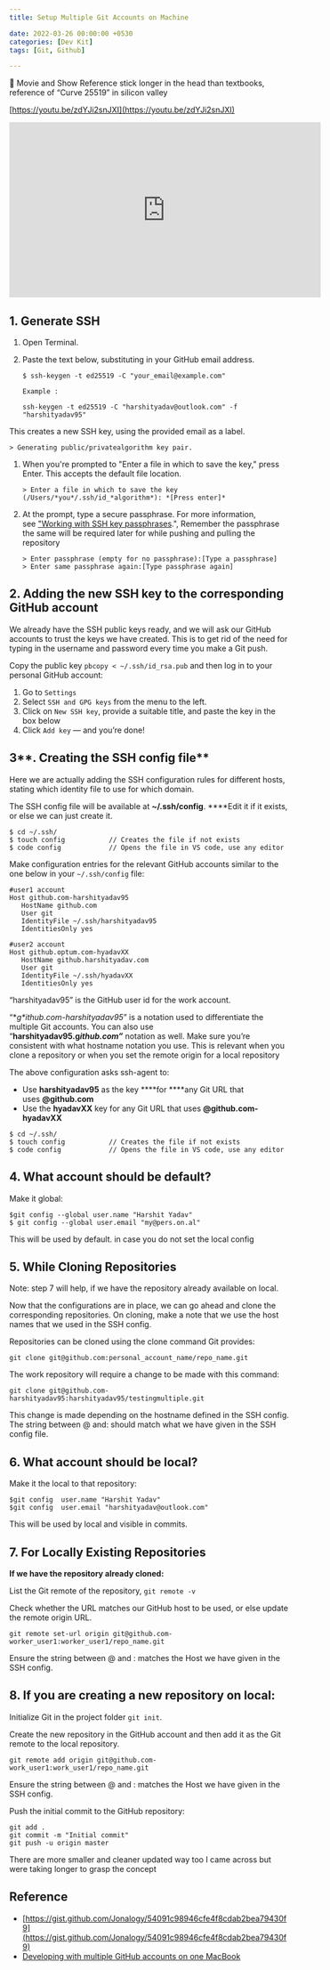 ```yaml
---
title: Setup Multiple Git Accounts on Machine

date: 2022-03-26 00:00:00 +0530
categories: [Dev Kit]
tags: [Git, Github]

---
```


😬 Movie and Show Reference stick longer in the head than textbooks, reference of “Curve 25519” in silicon valley

[https://youtu.be/zdYJi2snJXI](https://youtu.be/zdYJi2snJXI)

<iframe width="560" height="315" src="https://www.youtube.com/embed/zdYJi2snJXI" title="YouTube video player" frameborder="0" allow="accelerometer; autoplay; clipboard-write; encrypted-media; gyroscope; picture-in-picture" allowfullscreen></iframe>

## 1. Generate SSH

1. Open Terminal.

2. Paste the text below, substituting in your GitHub email address.

   ```
   $ ssh-keygen -t ed25519 -C "your_email@example.com"
   
   Example :
   
   ssh-keygen -t ed25519 -C "harshityadav@outlook.com" -f "harshityadav95"
   ```

This creates a new SSH key, using the provided email as a label.

```
> Generating public/privatealgorithm key pair.
```

1. When you're prompted to "Enter a file in which to save the key," press Enter. This accepts the default file location.

   `> Enter a file in which to save the key (/Users/*you*/.ssh/id_*algorithm*): *[Press enter]*`

2. At the prompt, type a secure passphrase. For more information, see ["Working with SSH key passphrases](https://docs.github.com/en/articles/working-with-ssh-key-passphrases).", Remember the passphrase the same will be required later for  while pushing and pulling the repository

   ```
   > Enter passphrase (empty for no passphrase):[Type a passphrase]
   > Enter same passphrase again:[Type passphrase again]
   ```

## **2. Adding the new SSH key to the corresponding GitHub account**

We already have the SSH public keys ready, and we will ask our GitHub accounts to trust the keys we have created. This is to get rid of the need for typing in the username and password every time you make a Git push.

Copy the public key `pbcopy < ~/.ssh/id_rsa.pub` and then log in to your personal GitHub account:

1. Go to `Settings`
2. Select `SSH and GPG keys` from the menu to the left.
3. Click on `New SSH key`, provide a suitable title, and paste the key in the box below
4. Click `Add key` — and you’re done!

## 3**. Creating the SSH config file**

Here we are actually adding the SSH configuration rules for different hosts, stating which identity file to use for which domain.

The SSH config file will be available at **~/.ssh/config**. ****Edit it if it exists, or else we can just create it.

```
$ cd ~/.ssh/
$ touch config           // Creates the file if not exists
$ code config            // Opens the file in VS code, use any editor
```

Make configuration entries for the relevant GitHub accounts similar to the one below in your `~/.ssh/config` file:

```
#user1 account
Host github.com-harshityadav95
   HostName github.com
   User git
   IdentityFile ~/.ssh/harshityadav95
   IdentitiesOnly yes

#user2 account
Host github.optum.com-hyadavXX
   HostName github.harshityadav.com
   User git
   IdentityFile ~/.ssh/hyadavXX
   IdentitiesOnly yes
```

“harshityadav95” is the GitHub user id for the work account.

“**g*ithub.com-*harshityadav95**” is a notation used to differentiate the multiple Git accounts. You can also use “**harshityadav95.g*ithub.com”*** notation as well. Make sure you’re consistent with what hostname notation you use. This is relevant when you clone a repository or when you set the remote origin for a local repository

The above configuration asks ssh-agent to:

- Use **harshityadav95** as the key ****for ****any Git URL that uses **@github.com**
- Use the **hyadavXX** key for any Git URL that uses **@github.com-hyadavXX**

```
$ cd ~/.ssh/
$ touch config           // Creates the file if not exists
$ code config            // Opens the file in VS code, use any editor
```

## 4. **What account should be default?**

Make it global:

```
$git config --global user.name "Harshit Yadav"
$ git config --global user.email "my@pers.on.al"
```

This will be used by default. in case you do not set the local config

## 5. **While Cloning Repositories**

Note: step 7 will help, if we have the repository already available on local.

Now that the configurations are in place, we can go ahead and clone the corresponding repositories. On cloning, make a note that we use the host names that we used in the SSH config.

Repositories can be cloned using the clone command Git provides:

```
git clone git@github.com:personal_account_name/repo_name.git
```

The work repository will require a change to be made with this command:

```
git clone git@github.com-harshityadav95:harshityadav95/testingmultiple.git
```

This change is made depending on the hostname defined in the SSH config. The string between @ and: should match what we have given in the SSH config file.

## 6. **What account should be local?**

Make it the local to that repository:

```
$git config  user.name "Harshit Yadav"
$git config  user.email "harshityadav@outlook.com"
```

This will be used by local and visible in commits.

## 7. **For Locally Existing Repositories**

**If we have the repository already cloned:**

List the Git remote of the repository, `git remote -v`

Check whether the URL matches our GitHub host to be used, or else update the remote origin URL.

```
git remote set-url origin git@github.com-worker_user1:worker_user1/repo_name.git
```

Ensure the string between @ and : matches the Host we have given in the SSH config.

## 8. **If you are creating a new repository on local:**

Initialize Git in the project folder `git init`.

Create the new repository in the GitHub account and then add it as the Git remote to the local repository.

```
git remote add origin git@github.com-work_user1:work_user1/repo_name.git
```

Ensure the string between @ and : matches the Host we have given in the SSH config.

Push the initial commit to the GitHub repository:

```
git add .
git commit -m "Initial commit"
git push -u origin master
```

There are more smaller and cleaner updated way too I came across but were taking longer to grasp the concept 

## Reference

- [https://gist.github.com/Jonalogy/54091c98946cfe4f8cdab2bea79430f9](https://gist.github.com/Jonalogy/54091c98946cfe4f8cdab2bea79430f9)
- [Developing with multiple GitHub accounts on one MacBook](https://medium.com/@ibrahimlawal/developing-with-multiple-github-accounts-on-one-macbook-94ff6d4ab9ca)

